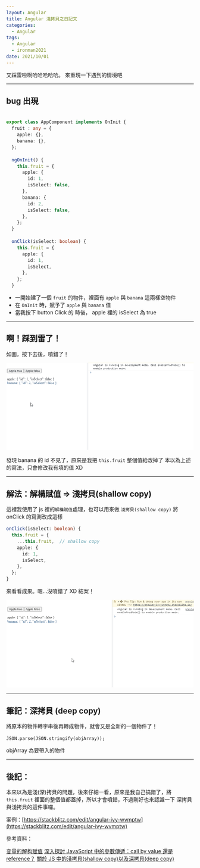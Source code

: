 ```yaml
---
layout: Angular
title: Angular 淺拷貝之日記文
categories:
  - Angular
tags:
  - Angular
  - ironman2021
date: 2021/10/01
---
```


又踩雷啦啊哈哈哈哈哈。
來重現一下遇到的情境吧

---

## bug 出現

```ts

export class AppComponent implements OnInit {
  fruit : any = {
    apple: {},
    banana: {},
  };

  ngOnInit() {
    this.fruit = {
      apple: {
        id: 1,
        isSelect: false,
      },
      banana: {
        id: 2,
        isSelect: false,
      },
    };
  }

  onClick(isSelect: boolean) {
    this.fruit = {
      apple: {
        id: 1,
        isSelect,
      },
    };
  }

```

- 一開始建了一個 `fruit` 的物件，裡面有 `apple` 與 `banana` 這兩樣空物件
- 在 `OnInit` 時，賦予了 `apple` 與 `banana` 值
- 當我按下 button Click 的 時後， apple 裡的 isSelect 為 true

---

## 啊！踩到雷了！

如圖，按下去後，噴錯了！

![](assets/images/ironman/ng_shallowCopy-vs-deepCopy/n0KX6uJ.gif)

發現 banana 的 id 不見了，原來是我把 `this.fruit` 整個值給改掉了
本以為上述的寫法，只會修改我有填的值 XD

---

## 解法：解構賦值 => 淺拷貝(shallow copy)

這裡我使用了 js 裡的`解構賦值`處理，也可以用來做 `淺拷貝(shallow copy)`
將 onClick 的寫測改成這樣

```ts
onClick(isSelect: boolean) {
  this.fruit = {
    ...this.fruit,  // shallow copy
    apple: {
      id: 1,
      isSelect,
    },
  };
}
```

來看看成果。嗯...沒噴錯了 XD 結案！

![](assets/images/ironman/ng_shallowCopy-vs-deepCopy/tDm3C0c.gif)

---

## 筆記：深拷貝 (deep copy)

將原本的物件轉字串後再轉成物件，就會又是全新的一個物件了！

`JSON.parse(JSON.stringify(objArray));`

objArray 為要帶入的物件

---

## 後記：

本來以為是淺(深)拷貝的問題，後來仔細一看，原來是我自己搞錯了，將 `this.fruit` 裡面的整個值都蓋掉，所以才會噴錯，不過剛好也來認識一下 深拷貝與淺拷貝的這件事囉。

案例：[https://stackblitz.com/edit/angular-ivy-wvmptw](https://stackblitz.com/edit/angular-ivy-wvmptw)

參考資料：

[变量的解构赋值](https://es6.ruanyifeng.com/#docs/destructuring)
[深入探討 JavaScript 中的參數傳遞：call by value 還是 reference？](https://blog.techbridge.cc/2018/06/23/javascript-call-by-value-or-reference/)
[關於 JS 中的淺拷貝(shallow copy)以及深拷貝(deep copy)](https://medium.com/andy-blog/%E9%97%9C%E6%96%BCjs%E4%B8%AD%E7%9A%84%E6%B7%BA%E6%8B%B7%E8%B2%9D-shallow-copy-%E4%BB%A5%E5%8F%8A%E6%B7%B1%E6%8B%B7%E8%B2%9D-deep-copy-5f5bbe96c122)
